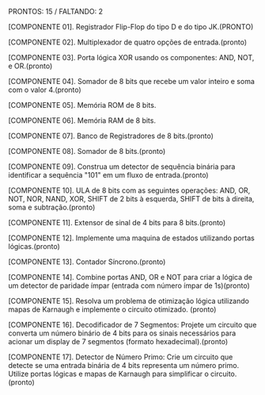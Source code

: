 PRONTOS: 15 / FALTANDO: 2

 [COMPONENTE 01]. Registrador Flip-Flop do tipo D e do tipo JK.(PRONTO)
 
 [COMPONENTE 02]. Multiplexador de quatro opções de entrada.(pronto)
 
 [COMPONENTE 03]. Porta lógica XOR usando os componentes: AND, NOT, e OR.(pronto)
 
 [COMPONENTE 04]. Somador de 8 bits que recebe um valor inteiro e soma com o valor 4.(pronto)
 
 [COMPONENTE 05]. Memória ROM de 8 bits.
 
 [COMPONENTE 06]. Memória RAM de 8 bits.
 
 [COMPONENTE 07]. Banco de Registradores de 8 bits.(pronto)
 
 [COMPONENTE 08]. Somador de 8 bits.(pronto)
 
 [COMPONENTE 09]. Construa um detector de sequência binária para identificar a sequência "101" em um
 fluxo de entrada.(pronto)
 
 [COMPONENTE 10]. ULA de 8 bits com as seguintes operações: AND, OR, NOT, NOR, NAND, XOR,
 SHIFT de 2 bits à esquerda, SHIFT de bits à direita, soma e subtração.(pronto) 
 
[COMPONENTE 11]. Extensor de sinal de 4 bits para 8 bits.(pronto) 

[COMPONENTE 12]. Implemente uma maquina de estados utilizando portas lógicas.(pronto)

[COMPONENTE 13]. Contador Síncrono.(pronto)

 [COMPONENTE 14]. Combine portas AND, OR e NOT para criar a lógica de um detector de paridade ímpar
 (entrada com número ímpar de 1s)(pronto)
 
 [COMPONENTE 15]. Resolva um problema de otimização lógica utilizando mapas de Karnaugh e
 implemente o circuito otimizado. (pronto)
 
[COMPONENTE 16]. Decodificador de 7 Segmentos: Projete um circuito que converta um número binário
 de 4 bits para os sinais necessários para acionar um display de 7 segmentos (formato hexadecimal).(pronto)
 
[COMPONENTE 17]. Detector de Número Primo: Crie um circuito que detecte se uma entrada binária de 4
 bits representa um número primo. Utilize portas lógicas e mapas de Karnaugh para simplificar o circuito.(pronto)
